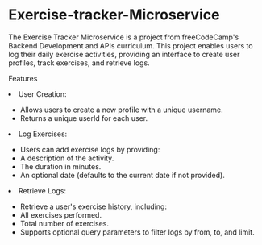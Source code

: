 # Exercise-tracker-Microservice
The Exercise Tracker Microservice is a project from freeCodeCamp's Backend Development and APIs curriculum. This project enables users to log their daily exercise activities, providing an interface to create user profiles, track exercises, and retrieve logs.

<p>Features<p>
<li>User Creation:</li>
<ul>
<li>Allows users to create a new profile with a unique username.</li>
<li>Returns a unique userId for each user.</li>
</ul>
<li>Log Exercises:</li>
<ul>
<li>Users can add exercise logs by providing:</li>
<li>A description of the activity.</li>
<li>The duration in minutes.</li>
<li>An optional date (defaults to the current date if not provided).</li>
</ul>
<li>Retrieve Logs:</li>
<ul>
<li>Retrieve a user's exercise history, including:</li>
<li>All exercises performed.</li>
<li>Total number of exercises.</li>
<li>Supports optional query parameters to filter logs by from, to, and limit.</li>
</ul>
